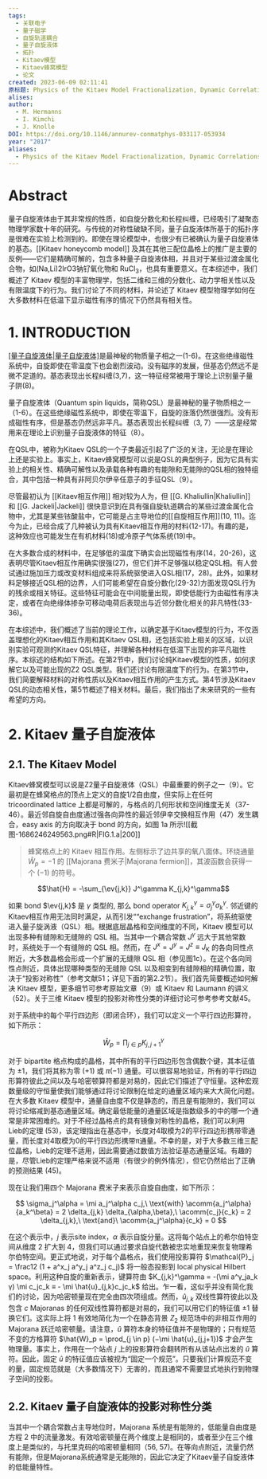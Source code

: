 ```yaml
---
tags:
  - 关联电子
  - 量子磁学
  - 自旋轨道耦合
  - 量子自旋液体
  - 拓扑
  - Kitaev模型
  - Kitaev蜂窝模型
  - 论文
created: 2023-06-09 02:11:41
原标题: Physics of the Kitaev Model Fractionalization, Dynamic Correlations, and Material Connections
alises: 
author:
  - M. Hermanns
  - I. Kimchi
  - J. Knolle
DOI: https://doi.org/10.1146/annurev-conmatphys-033117-053934
year: "2017"
aliases:
  - Physics of the Kitaev Model Fractionalization, Dynamic Correlations, and Material Connections
---
```


# Abstract

量子自旋液体由于其非常规的性质，如自旋分数化和长程纠缠，已经吸引了凝聚态物理学家数十年的研究。与传统的对称性破缺不同，量子自旋液体所基于的拓扑序是很难在实验上检测到的。即使在理论模型中，也很少有已被确认为量子自旋液体的基态。[[Kitaev honeycomb model]] 及其在其他三配位晶格上的推广是主要的反例——它们是精确可解的，包含多种量子自旋液体相，并且对于某些过渡金属化合物，如(Na,Li)2IrO3钠钌氧化物和 $\text{RuCl}_3$，也具有重要意义。在本综述中，我们概述了 Kitaev 模型的丰富物理学，包括二维和三维的分数化、动力学相关性以及有限温度下的行为。我们讨论了不同的材料，并论述了 Kitaev 模型物理学如何在大多数材料在低温下显示磁性有序的情况下仍然具有相关性。


# 1. INTRODUCTION

[[量子自旋液体|量子自旋液体]](QSLs)是最神秘的物质量子相之一(1-6)。在这些绝缘磁性系统中，自旋即使在零温度下也会剧烈波动。没有磁序的发展，但基态仍然远不是微不足道的。基态表现出长程纠缠(3,7)，这一特征经常被用于理论上识别量子量子阱(8)。

量子自旋液体（Quantum spin liquids，简称QSL）是最神秘的量子物质相之一（1-6）。在这些绝缘磁性系统中，即使在零温下，自旋的涨落仍然很强烈。没有形成磁性有序，但是基态仍然远非平凡。基态表现出长程纠缠（3, 7）——这是经常用来在理论上识别量子自旋液体的特征（8）。

在QSL中，被称为Kitaev QSL的一个子类最近引起了广泛的关注，无论是在理论上还是实验上。事实上，Kitaev蜂窝模型可以说是QSL的典型例子，因为它具有实验上的相关性、精确可解性以及承载各种有趣的有能隙和无能隙的QSL相的独特组合，其中包括一种具有非阿贝尔伊辛任意子的手征QSL（9）。

尽管最初认为 [[Kitaev相互作用]] 相对较为人为，但 [[G. Khaliullin|Khaliullin]] 和 [[G. Jackeli|Jackeli]] 很快意识到在具有强自旋轨道耦合的某些过渡金属化合物中，尤其是某些铱酸盐中，它可能是占主导地位的[[自旋相互作用]](10, 11)。迄今为止，已经合成了几种被认为具有Kitaev相互作用的材料(12-17)。有趣的是，这种效应也可能发生在有机材料(18)或冷原子气体系统(19)中。

在大多数合成的材料中，在足够低的温度下确实会出现磁性有序(14，20-26)，这表明尽管Kitaev相互作用确实很强(27)，但它们并不足够强以稳定QSL相。有人尝试通过施加压力或改变材料组成来将系统驱使进入QSL相(17，28)。此外，如果材料足够接近QSL相的边界，人们可能希望在自旋分数化(29-32)方面发现QSL行为的残余或相关特征。这些特征可能会在中间能量出现，即使低能行为由磁性有序决定，或者在向绝缘体掺杂可移动电荷后表现出与近邻分数化相关的非凡特性(33-36)。

在本综述中，我们概述了当前的理论工作，以确定基于Kitaev模型的行为，不仅涵盖理想化的Kitaev相互作用和其Kitaev QSL相，还包括实验上相关的区域，以识别实验可观测的Kitaev QSL特征，并理解各种材料在低温下出现的非平凡磁性序。本综述的结构如下所述。在第2节中，我们讨论纯Kitaev模型的性质，如何求解它以及可能出现的Z2 QSL类型。我们还讨论有限温度下的行为。在第3节中，我们简要解释材料的对称性质以及Kitaev相互作用的产生方式。第4节涉及Kitaev QSL的动态相关性，第5节概述了相关材料。最后，我们指出了未来研究的一些有希望的方向。

# 2. Kitaev 量子自旋液体
## 2.1. The Kitaev Model

Kitaev蜂窝模型可以说是Z2量子自旋液体（QSL）中最重要的例子之一（9）。它最初是在蜂窝格点的顶点上定义的自旋1/2自由度，但实际上在任何 tricoordinated lattice 上都是可解的，与格点的几何形状和空间维度无关（37-46）。最近邻自旋自由度通过强各向异性的最近邻伊辛交换相互作用（47）发生耦合，easy axis 的方向取决于 bond 的方向，如图 1a 所示![[截图-1686246249563.png#R|FIG.1.a|200]]


> 蜂窝格点上的 Kitaev 相互作用。左侧标示了边共享的氧八面体。环绕通量 $\hat{W}_p = -1$ 的 [[Majorana 费米子|Majorana fermion]]，其波函数会获得一个 $(−1)$ 的符号。

$$\hat{H} = -\sum_{\ev{j,k}} J^\gamma K_{j,k}^\gamma$$

如果 bond $\ev{j,k}$ 是 $γ$ 类型的, 那么 bond operator $K_{j,k}^\gamma = \sigma_j^\gamma \sigma_k^\gamma$. 邻近键的Kitaev相互作用无法同时满足，从而引发““exchange frustration”，将系统驱使进入量子旋涡液（QSL）相。根据底层晶格和空间维度的不同，Kitaev 模型可以出现多种有缝隙和无缝隙的 QSL 相。当其中一个耦合常数 $J^γ$ 远大于其他常数时，系统处于一个有缝隙的 QSL 相。然而，在 $J^x = J^y = J^z ≡ J_\text{K}$ 的各向同性点附近，大多数晶格会形成一个扩展的无缝隙 QSL 相（参见图1c）。在这个各向同性点附近，具体出现哪种类型的无缝隙 QSL 以及相变到有缝隙相的精确位置，取决于“投影对称性”（参考文献51；详见下面的第2.2节）。我们首先简要概述如何解决 Kitaev 模型，更多细节可参考原始文章（9）或 Kitaev 和 Laumann 的讲义（52）。关于三维 Kitaev 模型的投影对称性分类的详细讨论可参考参考文献45。

对于系统中的每个平行四边形（即闭合环），我们可以定义一个平行四边形算符，如下所示：

$$
\hat{W}_p = \prod_{j\in p} K_{j,j+1}^\gamma
$$

对于 bipartite 格点构成的晶格，其中所有的平行四边形包含偶数个键，其本征值为 $\pm 1$，我们将其称为零 $(+1)$ 或 $π (-1)$ 通量。可以很容易地验证，所有的平行四边形算符彼此之间以及与哈密顿算符都是对易的，因此它们描述了守恒量。这种宏观数量级的守恒量使我们能够通过将讨论限制在给定的通量区域内来大大简化问题。在大多数 Kitaev 模型中，通量自由度不仅是静态的，而且是有能隙的，我们可以将讨论缩减到基态通量区域。确定最低能量的通量区域是指数级多的中的哪一个通常是非常困难的。对于不经过晶格点的具有镜像对称性的晶格，我们可以利用Lieb的定理 (53)，该定理指出在基态中，长度对4取模为2的平行四边形携带零通量，而长度对4取模为0的平行四边形携带π通量。不幸的是，对于大多数三维三配位晶格，Lieb的定理不适用，因此需要通过数值方法验证基态通量区域。有趣的是，尽管Lieb的定理严格来说不适用（有很少的例外情况），但它仍然给出了正确的预测结果 (45)。

现在让我们用四个 Majorana 费米子来表示自旋自由度，如下所示：

$$
\sigma_j^\alpha = \mi a_j^\alpha c_j,\ \text{with} \acomm{a_j^\alpha}{a_k^\beta} = 2 \delta_{j,k} \delta_{\alpha,\beta},\ \acomm{c_j}{c_k} = 2 \delta_{j,k},\ \text{and}\ \acomm{a_j^\alpha}{c_k} = 0
$$

在这个表示中，$j$ 表示site index，$α$ 表示自旋分量。这将每个站点上的希尔伯特空间从维度 $2$ 扩大到 $4$，但我们可以通过要求自旋代数被忠实地重现来恢复物理希尔伯特空间。更正式地说，对于每个晶格点，我们使用投影算符 $\mathcal{P}_j = \frac12 (1 + a^x_j a^y_j a^z_j c_j)$ 将一般态投影到 local physical Hilbert space。利用这种自旋的重新表示，键算符由 $K_{j,k}^\gamma = -(\mi a^γ_ja_k γ) \mi c_jc_k ≡ - \mi \hat{u}_{j,k}c_jc_k$ 给出。乍一看，这似乎并没有简化我们的讨论，因为哈密顿量现在完全由四次项组成。然而，$\hat{u}_{j,k}$ 双线性算符彼此以及包含 $c$ Majoranas 的任何双线性算符都是对易的，我们可以用它们的特征值 $±1$ 替换它们。这实际上将 $1$ 有效地简化为一个在静态背景 $Z_2$ 规范场中的非相互作用的 Majorana 跃迁哈密顿量。请注意，$\hat{u}$ 算符本身的特征值并不是物理的；只有规范不变的方格算符 $\hat{W}_p = \prod_{j \in p} (−\mi \hat{u}_{j,j+1})$ 才会产生物理量。事实上，作用在一个站点 $j$ 上的投影算符会翻转所有从该站点出发的 $\hat{u}$ 算符。因此，固定 $\hat{u}$ 的特征值应该被视为“固定一个规范”。只要我们计算规范不变的量，固定规范就是（大多数情况下）无害的，而且通常不需要显式地执行到物理子空间的投影。

## 2.2. Kitaev 量子自旋液体的投影对称性分类

当其中一个耦合常数占主导地位时，Majorana 系统是有能隙的，低能量自由度是方程 $2$ 中的流量激发。有效哈密顿量在两个维度上是相同的，或者至少在三个维度上是类似的，与托里克码的哈密顿量相同（56, 57)。在等向点附近，流量仍然有能隙，但是Majorana系统通常是无能隙的，因此它决定了Kitaev量子自旋液体的低能量特性。